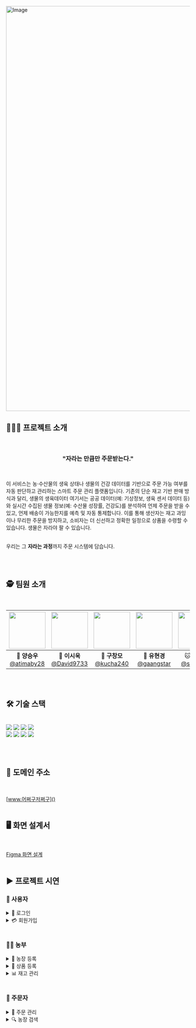 <img width="3312" height="1107" alt="Image" src="https://github.com/user-attachments/assets/319894c4-7d18-4be0-afa1-598fb2517989" />
<br>

## 🧑🏻‍🌾 프로젝트 소개
<br>
<div>
  <h3 align="center">
    "자라는 만큼만 주문받는다."
  </h3>
</div>

 <br>

이 서비스는 농·수산물의 생육 상태나 생물의 건강 데이터를 기반으로 주문 가능 여부를
자동 판단하고 관리하는 스마트 주문 관리 플랫폼입니다.
기존의 단순 재고 기반 판매 방식과 달리, 생물의 생육데이터 여기서는 공공 데이터(예:
기상정보, 생육 센서 데이터 등)와 실시간 수집된 생물 정보(예: 수산물 성장률, 건강도)를
분석하여 언제 주문을 받을 수 있고, 언제 배송이 가능한지를 예측 및 자동 통제합니다.
이를 통해 생산자는 재고 과잉이나 무리한 주문을 방지하고, 소비자는 더 신선하고 정확한
일정으로 상품을 수령할 수 있습니다.
생물은 자라야 팔 수 있습니다. <br><br>

우리는 그 **자라는 과정**까지 주문 시스템에 담습니다.

<br><br>

## 🕵️ 팀원 소개
<br>
<div align="center">

| <img src="https://avatars.githubusercontent.com/u/149382180?v=4" width="100" height="100"/> | <img src="https://avatars.githubusercontent.com/u/96688099?v=4" width="100" height="100"/> | <img src="https://avatars.githubusercontent.com/u/195714592?v=4" width="100" height="100"/> | <img src="https://avatars.githubusercontent.com/u/92301360?v=4" width="100" height="100"/> | <img src="https://avatars.githubusercontent.com/u/201225844?v=4" width="100" height="100"/> |
| :-----------------------------------------------------------------------------------------: | :----------------------------------------------------------------------------------------: | :-----------------------------------------------------------------------------------------: | :----------------------------------------------------------------------------------------: | :-----------------------------------------------------------------------------------------: |
|                 🦊 **양승우**<br/>[@atimaby28](https://github.com/miyad927)                 |                🐻 **이시욱**<br/>[@David9733](https://github.com/David9733)                |                 🦎 **구창모**<br/>[@kucha240](https://github.com/kucha240)                  |                🐰 **유현경**<br/>[@gaangstar](https://github.com/gaangstar)                |                  🐱 **윤소민**<br/>[@somminn](https://github.com/somminn)                   |

</div>

<br><br>

## 🛠️ 기술 스택
<br>
<div>
<img src="https://img.shields.io/badge/vue.js-4FC08D?style=for-the-badge&logo=vue.js&logoColor=white">
<img src="https://img.shields.io/badge/PINIA-FFE801?style=for-the-badge">
<img src="https://img.shields.io/badge/nginx-009639?style=for-the-badge&logo=nginx&logoColor=white">
<img src="https://img.shields.io/badge/AWS-242F4B?style=for-the-badge">
</div>
<div>
<img src="https://img.shields.io/badge/git-F05032?style=for-the-badge&logo=git&logoColor=white">
<img src="https://img.shields.io/badge/github-181717?style=for-the-badge&logo=github&logoColor=white">
<img src="https://img.shields.io/badge/figma-F24E1E?style=for-the-badge&logo=figma&logoColor=white">
<img src="https://img.shields.io/badge/discord-5865F2?style=for-the-badge&logo=discord&logoColor=white">
</div>

<br><br>

## 🔗 도메인 주소
<br>

[www.어쩌구저쩌구]()
<br><br>

## 🖥️ 화면 설계서
<br>

[Figma 화면 설계](https://www.figma.com/design/b62xD9jx6Nby2e4xa7ylJZ/%EC%A0%9C%EB%AA%A9-%EC%97%86%EC%9D%8C?node-id=0-1&t=51nZR2QNFvuL1JE2-1)
<br><br>

## ▶️ 프로젝트 시연
### 👤 사용자
<details>
<summary>🔐 로그인</summary>
로그인 시연 움짤
<br>
<img src="https://private-user-images.githubusercontent.com/195714592/463962054-de7a0a48-381d-4fb6-b6a9-0c95a3738d68.gif?jwt=eyJhbGciOiJIUzI1NiIsInR5cCI6IkpXVCJ9.eyJpc3MiOiJnaXRodWIuY29tIiwiYXVkIjoicmF3LmdpdGh1YnVzZXJjb250ZW50LmNvbSIsImtleSI6ImtleTUiLCJleHAiOjE3NTIwMjk0NDYsIm5iZiI6MTc1MjAyOTE0NiwicGF0aCI6Ii8xOTU3MTQ1OTIvNDYzOTYyMDU0LWRlN2EwYTQ4LTM4MWQtNGZiNi1iNmE5LTBjOTVhMzczOGQ2OC5naWY_WC1BbXotQWxnb3JpdGhtPUFXUzQtSE1BQy1TSEEyNTYmWC1BbXotQ3JlZGVudGlhbD1BS0lBVkNPRFlMU0E1M1BRSzRaQSUyRjIwMjUwNzA5JTJGdXMtZWFzdC0xJTJGczMlMkZhd3M0X3JlcXVlc3QmWC1BbXotRGF0ZT0yMDI1MDcwOVQwMjQ1NDZaJlgtQW16LUV4cGlyZXM9MzAwJlgtQW16LVNpZ25hdHVyZT1mYWIzM2YyNjcyYWIxMDQzZWI4Y2Y2NGQzZTg0N2RiYmQ2MTc5YmRlODNmZWQxMDljOWE4YThjOGRhNmQ4MzA3JlgtQW16LVNpZ25lZEhlYWRlcnM9aG9zdCJ9.uEREqEVGfj35JzoMb0fA6siE0jxAnzblVDxagxNIIYI" width="300">
</details>
<details>
<summary>💳 회원가입</summary>
회원가입 시연 움짤
</details>
<br>

### 👨‍🌾 농부
<details>
<summary>🌾 농장 등록</summary>
농장등록 시연 움짤
</details>
<details>
<summary>🍅 상품 등록</summary>
상품등록 시연 움짤
</details>
<details>
<summary>📊 재고 관리</summary>
재고관리 시연 움짤
</details>
<br>

### 🛒 주문자
<details>
<summary>🧾 주문 관리</summary>
주문관리 시연 움짤
</details>
<details>
<summary>🔍 농장 검색</summary>
농장검색 시연 움짤
</details>

